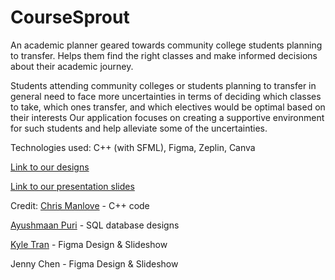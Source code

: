 # CourseSprout
An academic planner geared towards community college students planning to transfer. Helps them find the right classes and make informed decisions about their academic journey.

Students attending community colleges or students planning to transfer in general need to face more uncertainties in terms of deciding which classes to take, which ones transfer, and which electives would be optimal based on their interests Our application focuses on creating a supportive environment for such students and help alleviate some of the uncertainties.

Technologies used: C++ (with SFML), Figma, Zeplin, Canva

[Link to our designs](https://www.figma.com/file/IBuLeBNpbwnaW5WVowcPAS/Untitled?node-id=46%3A277&t=3U8k5I9VULd0DuUU-1)

[Link to our presentation slides](https://www.canva.com/design/DAFg7IiXp5M/JL8MeWGXp_38oMOgF2dpUQ/edit?utm_content=DAFg7IiXp5M&utm_campaign=designshare&utm_medium=link2&utm_source=sharebutton)

Credit:
[Chris Manlove](https://github.com/DrChrisHax) - C++ code 

[Ayushmaan Puri](https://github.com/aypuri) - SQL database designs

[Kyle Tran](https://github.com/cs-kyletran) - Figma Design & Slideshow

Jenny Chen - Figma Design & Slideshow
